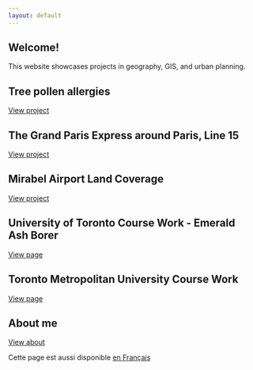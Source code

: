 ```yaml
---
layout: default
---
```


## Welcome!
This website showcases projects in geography, GIS, and urban planning.

## Tree pollen allergies
[View project](./proj_treeallergy.html)

## The Grand Paris Express around Paris, Line 15
[View project](./proj_gpeligne15.html)

## Mirabel Airport Land Coverage
[View project](./proj_aeroportmirabel.html)

## University of Toronto Course Work - Emerald Ash Borer
[View page](./proj_emeraldashborer.html)

## Toronto Metropolitan University Course Work
[View page](/diversityinclusion.html)

## About me
[View about](./about.html)

Cette page est aussi disponible [en Français](/indexfr)